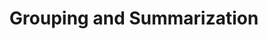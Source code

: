 ---
linktitle: Grouping and Summarization
title: Grouping and Summarization
description: Summarization functions like stdev, max, and median
weight: 13.0
---